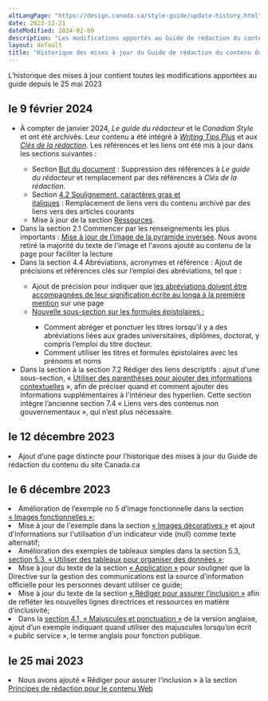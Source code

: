 ```yaml
---
altLangPage: "https://design.canada.ca/style-guide/update-history.html"
date: 2023-12-21
dateModified: 2024-02-09
description: "Les modifications apportés au Guide de rédaction du contenu du site Canada.ca."
layout: default
title: "Historique des mises à jour du Guide de rédaction du contenu du site Canada.ca"
---
```

<p>L’historique des mises à jour contient toutes les modifications apportées au guide depuis le 25 mai 2023</p>
<h2>le 9 février 2024</h2>
<ul class="mrgn-tp-lg">
  <li>À compter de janvier 2024, <cite>Le guide du rédacteur</cite> et le <cite>Canadian Style</cite> et ont été archivés. Leur contenu a été intégré à <span lang=en><a href="https://www.noslangues-ourlanguages.gc.ca/en/writing-tips-plus/index-eng"><i>Writing Tips Plus</i></a></span> et aux <a href="https://www.noslangues-ourlanguages.gc.ca/fr/cles-de-la-redaction/index-fra"><i>Clés de la rédaction</i></a>. Les références et les liens ont été mis à jour dans les sections suivantes&nbsp;:</li>
  <ul>
    <li>Section <a href="/guide-redaction/#but-du-document">But du document</a>&nbsp;:&nbsp;Suppression des références à <i>Le guide du rédacteur</i> et remplacement par des références à <i>Clés de la rédaction.</i></li>
    <li>Section <a href="/guide-redaction/#wp4-2">4.2 Soulignement, caractères gras et italiques</a>&nbsp;:&nbsp;Remplacement de liens vers du contenu archivé par des liens vers des articles courants
    <li>Mise à jour de la section <a href="/guide-redaction/#ressources">Ressources</a>.</li>
  </ul>
  <li>Dans la section 2.1 Commencer par les renseignements les plus importants&nbsp;:&nbsp;<a href="/guide-redaction/#wp2-1">Mise à jour de l’image de la pyramide inversée</a>. Nous avons retiré la majorité du texte de l'image et l'avons ajouté au contenu de la page pour faciliter la lecture</li>
  <li>Dans la section 4.4 Abréviations, acronymes et référence&nbsp;: Ajout de précisions et références clés sur l’emploi des abréviations, tel que&nbsp;:</li>
  <ul>
    <li>Ajout de précision pour indiquer que <a href="/guide-redaction/#wp4-4">les abréviations doivent être accompagnées de leur signification écrite au longa à la première mention</a> sur une page</li>
    <li><a href="/guide-redaction/#wp4-4-2">Nouvelle sous-section sur les formules épistolaires&nbsp;:</a></li>
    <ul>
      <li>Comment abréger et ponctuer les titres lorsqu'il y a des abréviations liées aux grades universitaires, diplômes, doctorat, y compris l’emploi du titre docteur.</li>
      <li>Comment utiliser les titres et formules épistolaires avec les prénoms et noms</li>
    </ul>
  </ul>
  <li>Dans la section à la section 7.2 Rédiger des liens descriptifs&nbsp;:&nbsp;ajout d'une sous-section, &laquo;&nbsp;<a href="https://conception.canada.ca/guide-redaction/#wp7-2-2">Utiliser des parenthèses pour ajouter des informations contextuelles</a>&nbsp;&raquo;, afin de préciser quand et comment ajouter des informations supplémentaires à l'intérieur des hyperlien. Cette section intègre l’ancienne section 7.4 &laquo;&nbsp;Liens vers des contenus non gouvernementaux&nbsp;&raquo;, qui n’est plus nécessaire.</li>
</ul>
<h2>le 12 décembre 2023</h2>
<li>Ajout d’une page distincte pour l’historique des mises à jour du Guide de rédaction du contenu du site Canada.ca</li>
<h2>le 6 décembre 2023</h2>
<li>Amélioration de l’exemple no 5 d’image fonctionnelle dans la section <a href="/guide-redaction/#wp6-1-1">&laquo;&nbsp;Images fonctionnelles&nbsp;&raquo;</a>;</li>
<li>Mise à jour de l'exemple dans la section <a href="/guide-redaction/#wp6-1-2">&laquo;&nbsp;Images décoratives&nbsp;&raquo;</a> et ajout d'informations sur l'utilisation d'un indicateur vide (null) comme texte alternatif;</li>
<li>Amélioration des exemples de tableaux simples dans la section 5.3, <a href="/guide-redaction/#wp5-3">section 5.3, &laquo;&nbsp;Utiliser des tableaux pour organiser des données&nbsp;&raquo;</a>;</li>
<li>Mise à jour du texte de la section <a href="/guide-redaction/#toc3">&laquo;&nbsp;Application&nbsp;&raquo;</a> pour souligner que la Directive sur la gestion des communications est la source d’information officielle pour les personnes devant utiliser ce guide;</li>
<li>Mise à jour du texte de la section <a href="/guide-redaction/#wp1-2-1b">&laquo;&nbsp;Rédiger pour assurer l’inclusion&nbsp;&raquo;</a> afin de refléter les nouvelles lignes directrices et ressources en matière d’inclusivité;</li>
<li>Dans la <a href="/guide-redaction/#wp4-1">section 4.1, &laquo;&nbsp;Majuscules et ponctuation&nbsp;&raquo;</a> de la version anglaise, ajout d’un exemple indiquant quand utiliser des majuscules lorsqu’on écrit &laquo;&nbsp;public service&nbsp;&raquo;, le terme anglais pour fonction publique.</li>
<h2>le 25 mai 2023</h2>
<li>Nous avons ajouté &laquo;&nbsp;Rédiger pour assurer l'inclusion&nbsp;&raquo; à la section <a href="/guide-redaction/#toc5">Principes de rédaction pour le contenu Web</a></li>
